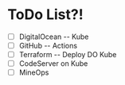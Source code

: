 # ToDo List?!

- [ ] DigitalOcean -- Kube
- [ ] GitHub -- Actions
- [ ] Terraform -- Deploy DO Kube
- [ ] CodeServer on Kube
- [ ] MineOps

